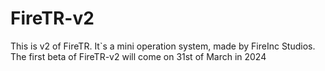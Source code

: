 # FireTR-v2
This is v2 of FireTR. It`s a mini operation system, made by FireInc Studios. The first beta of FireTR-v2 will come on 31st of March in 2024
